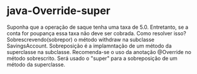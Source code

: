 # java-Override-super

Suponha que a operação de saque tenha uma taxa de 5.0. Entretanto, se a conta for poupança essa taxa não deve ser cobrada.
Como resolver isso?
Sobrescrevendo(sobrepor) o método withdraw na subclasse SavingsAccount.
Sobreposição é a implamntação de um método da superclasse na subclasse.
Recomenda-se o uso da anotação @Override no método sobrescrito.
Será usado o "super" para a sobreposição de um método da superclasse.

